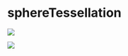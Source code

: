 # sphereTessellation

![](https://raw.githubusercontent.com/stla/sphereTessellation/main/inst/gifs/voronoi_spherical-gray01.gif)

![](https://raw.githubusercontent.com/stla/sphereTessellation/main/inst/gifs/voronoi_spherical-fibonacci01.gif)
